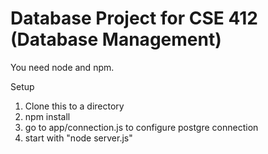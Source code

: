 # Database Project for CSE 412 (Database Management)

You need node and npm.

Setup

1. Clone this to a directory
2. npm install
3. go to app/connection.js to configure postgre connection
4. start with "node server.js"
